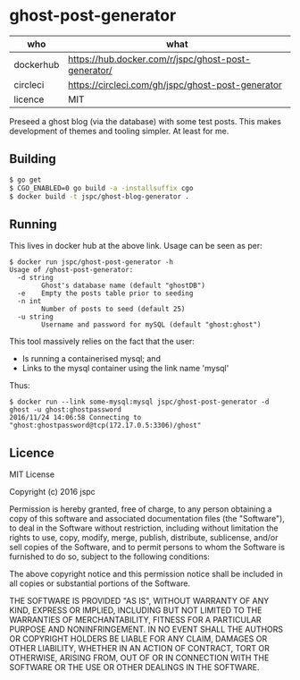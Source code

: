 ghost-post-generator
==

| who       | what |
|-----------|------|
| dockerhub | https://hub.docker.com/r/jspc/ghost-post-generator/   |
| circleci  | https://circleci.com/gh/jspc/ghost-post-generator   |
| licence   | MIT   |


Preseed a ghost blog (via the database) with some test posts. This makes development of themes and tooling simpler. At least for me.

Building
--

```bash
$ go get
$ CGO_ENABLED=0 go build -a -installsuffix cgo
$ docker build -t jspc/ghost-blog-generator .
```

Running
--

This lives in docker hub at the above link. Usage can be seen as per:

```
$ docker run jspc/ghost-post-generator -h
Usage of /ghost-post-generator:
  -d string
        Ghost's database name (default "ghostDB")
  -e    Empty the posts table prior to seeding
  -n int
        Number of posts to seed (default 25)
  -u string
        Username and password for mySQL (default "ghost:ghost")
```

This tool massively relies on the fact that the user:

  * Is running a containerised mysql; and
  * Links to the mysql container using the link name 'mysql'

Thus:

```
$ docker run --link some-mysql:mysql jspc/ghost-post-generator -d ghost -u ghost:ghostpassword
2016/11/24 14:06:58 Connecting to "ghost:ghostpassword@tcp(172.17.0.5:3306)/ghost"
```

Licence
--

MIT License

Copyright (c) 2016 jspc

Permission is hereby granted, free of charge, to any person obtaining a copy
of this software and associated documentation files (the "Software"), to deal
in the Software without restriction, including without limitation the rights
to use, copy, modify, merge, publish, distribute, sublicense, and/or sell
copies of the Software, and to permit persons to whom the Software is
furnished to do so, subject to the following conditions:

The above copyright notice and this permission notice shall be included in all
copies or substantial portions of the Software.

THE SOFTWARE IS PROVIDED "AS IS", WITHOUT WARRANTY OF ANY KIND, EXPRESS OR
IMPLIED, INCLUDING BUT NOT LIMITED TO THE WARRANTIES OF MERCHANTABILITY,
FITNESS FOR A PARTICULAR PURPOSE AND NONINFRINGEMENT. IN NO EVENT SHALL THE
AUTHORS OR COPYRIGHT HOLDERS BE LIABLE FOR ANY CLAIM, DAMAGES OR OTHER
LIABILITY, WHETHER IN AN ACTION OF CONTRACT, TORT OR OTHERWISE, ARISING FROM,
OUT OF OR IN CONNECTION WITH THE SOFTWARE OR THE USE OR OTHER DEALINGS IN THE
SOFTWARE.
